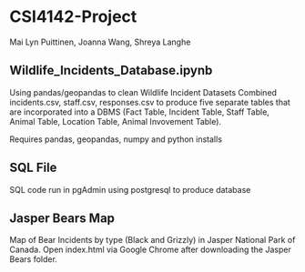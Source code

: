 # CSI4142-Project

Mai Lyn Puittinen, Joanna Wang, Shreya Langhe 

## Wildlife_Incidents_Database.ipynb
Using pandas/geopandas to clean Wildlife Incident Datasets
Combined incidents.csv, staff.csv, responses.csv to produce five separate tables that are incorporated into a DBMS (Fact Table, Incident Table, Staff Table, Animal Table, Location Table, Animal Invovement Table).

Requires pandas, geopandas, numpy and python installs

## SQL File
SQL code run in pgAdmin using postgresql to produce database

## Jasper Bears Map
Map of Bear Incidents by type (Black and Grizzly) in Jasper National Park of Canada. Open index.html via Google Chrome after downloading the Jasper Bears folder. 

